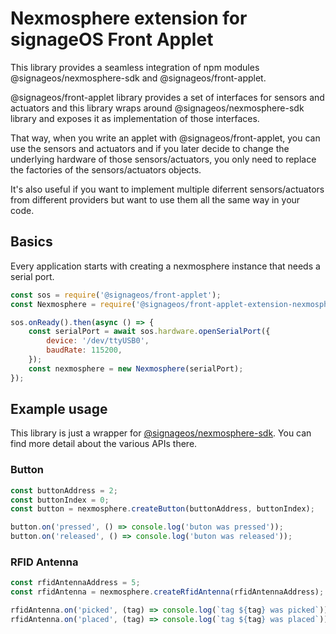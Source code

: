 # Nexmosphere extension for signageOS Front Applet
 
This library provides a seamless integration of npm modules @signageos/nexmosphere-sdk and @signageos/front-applet. 

@signageos/front-applet library provides a set of interfaces for sensors and actuators and this library wraps around
@signageos/nexmosphere-sdk library and exposes it as implementation of those interfaces.

That way, when you write an applet with @signageos/front-applet, you can use the sensors and actuators and if you later decide
to change the underlying hardware of those sensors/actuators, you only need to replace the factories of the sensors/actuators objects.

It's also useful if you want to implement multiple diferrent sensors/actuators from different providers but want to use them all
the same way in your code.

## Basics

Every application starts with creating a nexmosphere instance that needs a serial port.

```javascript
const sos = require('@signageos/front-applet');
const Nexmosphere = require('@signageos/front-applet-extension-nexmosphere');

sos.onReady().then(async () => {
    const serialPort = await sos.hardware.openSerialPort({
        device: '/dev/ttyUSB0',
        baudRate: 115200,
    });
    const nexmosphere = new Nexmosphere(serialPort);
});
```
 
## Example usage

This library is just a wrapper for [@signageos/nexmosphere-sdk](https://www.npmjs.com/package/@signageos/nexmosphere-sdk).
You can find more detail about the various APIs there.

### Button

```javascript
const buttonAddress = 2;
const buttonIndex = 0;
const button = nexmosphere.createButton(buttonAddress, buttonIndex);

button.on('pressed', () => console.log('buton was pressed'));
button.on('released', () => console.log('buton was released'));
```

### RFID Antenna

```javascript
const rfidAntennaAddress = 5;
const rfidAntenna = nexmosphere.createRfidAntenna(rfidAntennaAddress);

rfidAntenna.on('picked', (tag) => console.log(`tag ${tag} was picked`));
rfidAntenna.on('placed', (tag) => console.log(`tag ${tag} was placed`));
```

